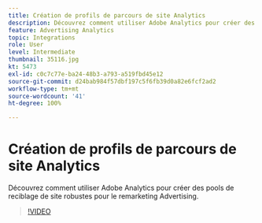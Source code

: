 ```yaml
---
title: Création de profils de parcours de site Analytics
description: Découvrez comment utiliser Adobe Analytics pour créer des pools de reciblage de site robustes pour le remarketing Advertising Cloud.
feature: Advertising Analytics
topic: Integrations
role: User
level: Intermediate
thumbnail: 35116.jpg
kt: 5473
exl-id: c0c7c77e-ba24-48b3-a793-a519fbd45e12
source-git-commit: d24bab984f57dbf197c5f6fb39d0a82e6fcf2ad2
workflow-type: tm+mt
source-wordcount: '41'
ht-degree: 100%

---
```


# Création de profils de parcours de site Analytics

Découvrez comment utiliser Adobe Analytics pour créer des pools de reciblage de site robustes pour le remarketing Advertising.

>[!VIDEO](https://video.tv.adobe.com/v/40429/?quality=12&learn=on&captions=fre_fr)
